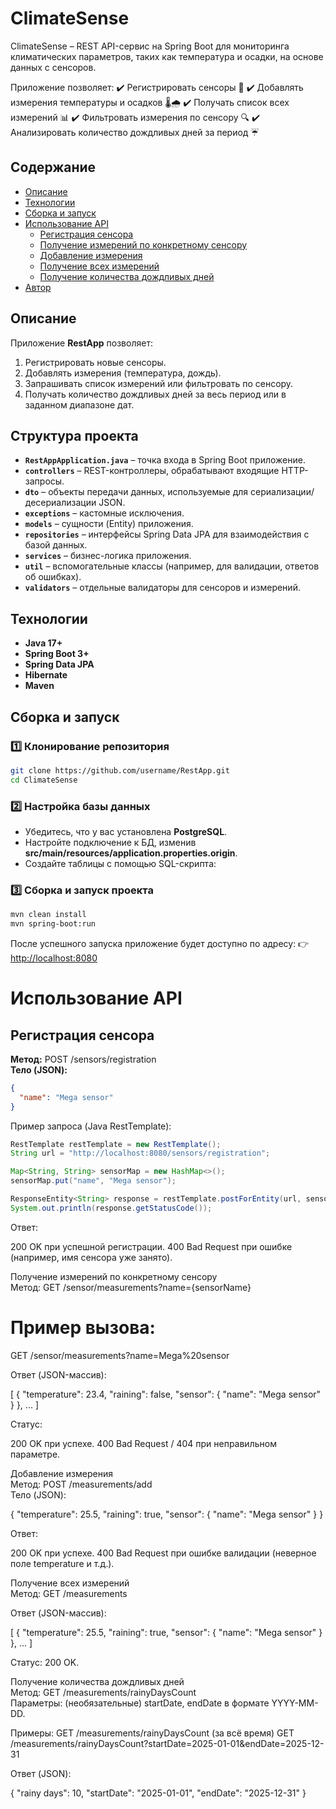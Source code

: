 # ClimateSense

ClimateSense – REST API-сервис на Spring Boot для мониторинга климатических параметров, таких как температура и осадки, на основе данных с сенсоров.

Приложение позволяет:
✔️ Регистрировать сенсоры 📡
✔️ Добавлять измерения температуры и осадков 🌡️🌧️
✔️ Получать список всех измерений 📊
✔️ Фильтровать измерения по сенсору 🔍
✔️ Анализировать количество дождливых дней за период ☔

## Содержание
- [Описание](#описание)
- [Технологии](#технологии)
- [Сборка и запуск](#сборка-и-запуск)
- [Использование API](#использование-api)
  - [Регистрация сенсора](#регистрация-сенсора)
  - [Получение измерений по конкретному сенсору](#получение-измерений-по-конкретному-сенсору)
  - [Добавление измерения](#добавление-измерения)
  - [Получение всех измерений](#получение-всех-измерений)
  - [Получение количества дождливых дней](#получение-количества-дождливых-дней)
- [Автор](#автор)

## Описание
Приложение **RestApp** позволяет:
1. Регистрировать новые сенсоры.
2. Добавлять измерения (температура, дождь).
3. Запрашивать список измерений или фильтровать по сенсору.
4. Получать количество дождливых дней за весь период или в заданном диапазоне дат.

## Структура проекта
- **`RestAppApplication.java`** – точка входа в Spring Boot приложение.  
- **`controllers`** – REST-контроллеры, обрабатывают входящие HTTP-запросы.  
- **`dto`** – объекты передачи данных, используемые для сериализации/десериализации JSON.  
- **`exceptions`** – кастомные исключения.  
- **`models`** – сущности (Entity) приложения.  
- **`repositories`** – интерфейсы Spring Data JPA для взаимодействия с базой данных.  
- **`services`** – бизнес-логика приложения.  
- **`util`** – вспомогательные классы (например, для валидации, ответов об ошибках).  
- **`validators`** – отдельные валидаторы для сенсоров и измерений.  

## Технологии
- **Java 17+**  
- **Spring Boot 3+**  
- **Spring Data JPA**  
- **Hibernate**  
- **Maven**

  
## Сборка и запуск

### 1️⃣ Клонирование репозитория
```sh
git clone https://github.com/username/RestApp.git
cd ClimateSense
```

### 2️⃣ Настройка базы данных
- Убедитесь, что у вас установлена **PostgreSQL**.
- Настройте подключение к БД, изменив **src/main/resources/application.properties.origin**.
- Создайте таблицы с помощью SQL-скрипта:


### 3️⃣ Сборка и запуск проекта
```sh
mvn clean install
mvn spring-boot:run
```

После успешного запуска приложение будет доступно по адресу:
👉 [http://localhost:8080](http://localhost:8080)

# Использование API 
## Регистрация сенсора  
**Метод:** POST /sensors/registration  
**Тело (JSON):**
```json
{
  "name": "Mega sensor"
}
```

Пример запроса (Java RestTemplate):
```java
RestTemplate restTemplate = new RestTemplate();
String url = "http://localhost:8080/sensors/registration";

Map<String, String> sensorMap = new HashMap<>();
sensorMap.put("name", "Mega sensor");

ResponseEntity<String> response = restTemplate.postForEntity(url, sensorMap, String.class);
System.out.println(response.getStatusCode());
```

Ответ:

200 OK при успешной регистрации.
400 Bad Request при ошибке (например, имя сенсора уже занято).

Получение измерений по конкретному сенсору  
Метод: GET /sensor/measurements?name={sensorName}

# Пример вызова:
GET /sensor/measurements?name=Mega%20sensor

Ответ (JSON-массив):

[
  {
    "temperature": 23.4,
    "raining": false,
    "sensor": {
      "name": "Mega sensor"
    }
  },
  ...
]

Статус:

200 OK при успехе.
400 Bad Request / 404 при неправильном параметре.

Добавление измерения  
Метод: POST /measurements/add  
Тело (JSON):

{
  "temperature": 25.5,
  "raining": true,
  "sensor": {
    "name": "Mega sensor"
  }
}

Ответ:

200 OK при успехе.
400 Bad Request при ошибке валидации (неверное поле temperature и т.д.).

Получение всех измерений  
Метод: GET /measurements  

Ответ (JSON-массив):

[
  {
    "temperature": 25.5,
    "raining": true,
    "sensor": {
      "name": "Mega sensor"
    }
  },
  ...
]

Статус: 200 OK.

Получение количества дождливых дней  
Метод: GET /measurements/rainyDaysCount  
Параметры: (необязательные) startDate, endDate в формате YYYY-MM-DD.

Примеры:
GET /measurements/rainyDaysCount (за всё время)
GET /measurements/rainyDaysCount?startDate=2025-01-01&endDate=2025-12-31

Ответ (JSON):

{
  "rainy days": 10,
  "startDate": "2025-01-01",
  "endDate": "2025-12-31"
}
